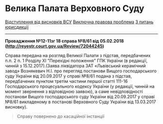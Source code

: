 <!-- TITLE: Домашняя -->
<!-- SUBTITLE: A quick summary of Home -->

# Велика Палата Верховного Суду

[Відступлення від висновків ВСУ](https://wicase.herokuapp.com/VPVV)
[Виключна правова проблема](https://wicase.herokuapp.com/VPVPP)
[З питань юрисдикції](https://wicase.herokuapp.com/VPJU)

* * * 

**Провадження №12-11зг 18 справа №8/61 від 05.02.2018 (http://reyestr.court.gov.ua/Review/72044245)**

Справа передана на розгляд Великої Палати з підстав, передбачених п.п. 2 п. 1 Розділу ХІ "Перехідні положення" ГПК України (в редакції, чинній з 15.12.2017).(Заява ліквідатора ЗАТ «Львівський керамічний завод» Вознякевич Н.І. про перегляд постанови Вищого господарського суду України від 20.09.2017 у справі №8/61 подана з підстав, передбачених пунктом третім частини першої статті 111-16 Господарського процесуального кодексу України (у редакції, чинній на момент звернення з відповідною заявою), а саме невідповідності постанови Вищого господарського суду України від 20.09.2017 у справі №8/61 викладеному в постанові Верховного Суду України від 13.03.2017 висновку).

>Справу повернено до касаційної інстанції


